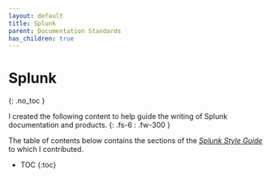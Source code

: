 ```yaml
---
layout: default
title: Splunk
parent: Documentation Standards
has_children: true
---
```


# Splunk
{: .no_toc }

I created the following content to help guide the writing of Splunk documentation and products.
{: .fs-6 : .fw-300 }

The table of contents below contains the sections of the [_Splunk Style Guide_](https://docs.splunk.com/Documentation/StyleGuide/current/StyleGuide/Howtouse) to which I contributed.

- TOC
{:toc}
